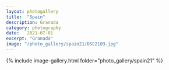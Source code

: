 ```yaml
---
layout: photogallery
title:  "Spain"
description: Granada
category: photography
date:   2021-07-01
excerpt: "Granada"
image: "/photo_gallery/spain21/DSC2103.jpg"
---
```

{% include image-gallery.html folder="photo_gallery/spain21" %}
